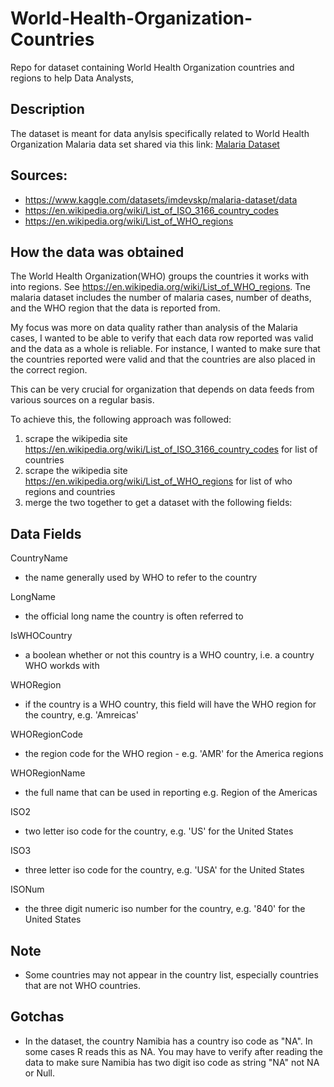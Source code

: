 # World-Health-Organization-Countries
 Repo for dataset containing World Health Organization countries and regions to help Data Analysts,
 
## Description
The dataset is meant for data anylsis specifically related to World Health Organization Malaria data set shared via this link: [Malaria Dataset](https://www.kaggle.com/datasets/imdevskp/malaria-dataset/data)

## Sources:

- https://www.kaggle.com/datasets/imdevskp/malaria-dataset/data
- https://en.wikipedia.org/wiki/List_of_ISO_3166_country_codes
- https://en.wikipedia.org/wiki/List_of_WHO_regions

## How the data was obtained
The World Health Organization(WHO) groups the countries it works with into regions. See https://en.wikipedia.org/wiki/List_of_WHO_regions.
Tne malaria dataset includes the number of malaria cases, number of deaths, and the WHO region that the data is reported from. 

My focus was more on data quality rather than analysis of the Malaria cases, I wanted to be able to verify that each data row reported was valid and the data as a whole is reliable. For instance, I wanted to make sure that the countries reported were valid and that the countries are also placed in the correct region.


This can be very crucial for organization that depends on data feeds from various sources on a regular basis.

To achieve this, the following approach was followed:

1. scrape the wikipedia site https://en.wikipedia.org/wiki/List_of_ISO_3166_country_codes for list of countries
2. scrape the wikipedia site https://en.wikipedia.org/wiki/List_of_WHO_regions for list of who regions and countries
3. merge the two together to get a dataset with the following fields:

## Data Fields
CountryName

- the name generally used by WHO to refer to the country

LongName

- the official long name the country is often referred to

IsWHOCountry

- a boolean whether or not this country is a WHO country, i.e. a country WHO workds with

WHORegion

- if the country is a WHO country, this field will have the WHO region for the country, e.g. 'Amreicas'

WHORegionCode

- the region code for the WHO region - e.g. 'AMR' for the America regions

WHORegionName

- the full name that can be used in reporting e.g. Region of the Americas

ISO2

- two letter iso code for the country, e.g. 'US' for the United States

ISO3

- three letter iso code for the country, e.g. 'USA' for the United States

ISONum

- the three digit numeric iso number for the country, e.g. '840' for the United States

## Note
- Some countries may not appear in the country list, especially countries that are not WHO countries.

## Gotchas
- In the dataset, the country Namibia has a country iso code as "NA". In some cases R reads this as NA. You may have to verify after reading the data to make sure Namibia has two digit iso code as string "NA" not NA or Null.

